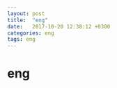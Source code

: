 ```yaml
---
layout: post
title:  "eng"
date:   2017-10-20 12:38:12 +0300
categories: eng
tags: eng
---
```


# eng
